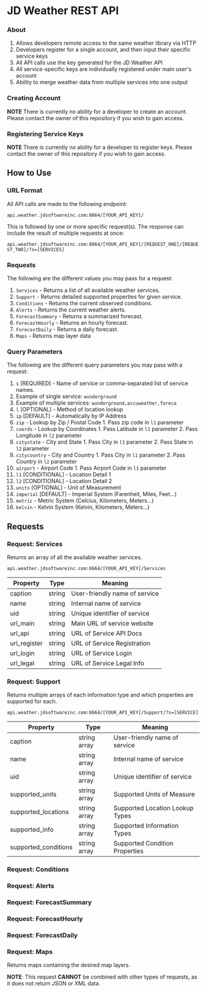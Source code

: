 # JD Weather REST API

### About

1. Allows developers remote access to the same weather library via HTTP
2. Developers register for a single account, and then input their specific service keys
  1. All API calls use the key generated for the JD Weather API
  2. All service-specific keys are individually registered under main user's account
3. Ability to merge weather data from multiple services into one output

### Creating Account

**NOTE** There is currently no ability for a developer to create an account. Please contact the owner of this repository if you wish to gain access.

### Registering Service Keys

**NOTE** There is currently no ability for a developer to register keys. Please contact the owner of this repository if you wish to gain access.



## How to Use

### URL Format

All API calls are made to the following endpoint:

`api.weather.jdsoftwareinc.com:8664/[YOUR_API_KEY]/`

This is followed by one or more specific request(s). The response can include the result of multiple requests at once:

`api.weather.jdsoftwareinc.com:8664/[YOUR_API_KEY]/[REQUEST_ONE]/[REQUEST_TWO]/?s=[SERVICES]`

### Requests

The following are the different values you may pass for a request:

1. `Services` - Returns a list of all available weather services.
2. `Support` - Returns detailed supported properties for given service.
3. `Conditions` - Returns the current observed conditions.
4. `Alerts` - Returns the current weather alerts.
5. `ForecastSummary` - Returns a summarized forecast.
6. `ForecastHourly` - Returns an hourly forecast.
7. `ForecastDaily` - Returns a daily forecast.
8. `Maps` - Returns map layer data

### Query Parameters

The following are the different query parameters you may pass with a request:

1. `s` [REQUIRED] - Name of service or comma-separated list of service names.
  1. Example of single service: `wunderground`
  2. Example of multiple services: `wunderground,accuweather,foreca`
2. `l` [OPTIONAL] - Method of location lookup
  1. `ip` [DEFAULT] - Automatically by IP Address
  2. `zip` - Lookup by Zip / Postal Code
    1. Pass zip code in `l1` parameter
  3. `coords` - Lookup by Coordinates
    1. Pass Latitude in `l1` parameter
    2. Pass Longitude in `l2` parameter
  4. `citystate` - City and State
    1. Pass City in `l1` parameter
    2. Pass State in `l2` parameter
  5. `citycountry` - City and Country
    1. Pass City in `l1` parameter
    2. Pass Country in `l2` parameter
  6. `airport` - Airport Code
    1. Pass Airport Code in `l1` parameter
3. `l1` [CONDITIONAL] - Location Detail 1
4. `l2` [CONDITIONAL] - Location Detail 2
5. `units` [OPTIONAL] - Unit of Measurement
  1. `imperial` [DEFAULT] - Imperial System (Farenheit, Miles, Feet...)
  2. `metric` - Metric System (Celcius, Kilometers, Meters...)
  3. `kelvin` - Kelvin System (Kelvin, Kilometers, Meters...)



## Requests

### Request: Services

Returns an array of all the available weather services.

`api.weather.jdsoftwareinc.com:8664/[YOUR_API_KEY]/Services`

| Property      | Type   | Meaning                       |
| ------------- |--------| ------------------------------|
| caption       | string | User-friendly name of service |
| name          | string | Internal name of service      |
| uid           | string | Unique identifier of service  |
| url_main      | string | Main URL of service website   |
| url_api       | string | URL of Service API Docs       |
| url_register  | string | URL of Service Registration   |
| url_login     | string | URL of Service Login          |
| url_legal     | string | URL of Service Legal Info     |

### Request: Support

Returns multiple arrays of each information type and which properties are supported for each.

`api.weather.jdsoftwareinc.com:8664/[YOUR_API_KEY]/Support/?s=[SERVICE]`

| Property               | Type         | Meaning                         |
| -----------------------|--------------| --------------------------------|
| caption                | string array | User-friendly name of service   |
| name                   | string array | Internal name of service        |
| uid                    | string array | Unique identifier of service    |
| supported_units        | string array | Supported Units of Measure      |
| supported_locations    | string array | Supported Location Lookup Types |
| supported_info         | string array | Supported Information Types     |
| supported_conditions   | string array | Supported Condition Properties  |


### Request: Conditions



### Request: Alerts



### Request: ForecastSummary



### Request: ForecastHourly



### Request: ForecastDaily



### Request: Maps

Returns maps containing the desired map layers.

**NOTE**: This request **CANNOT** be combined with other types of requests, as it does not return JSON or XML data.

